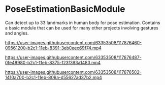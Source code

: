 # PoseEstimationBasicModule
Can detect up to 33 landmarks in human body for pose estimation. Contains a basic module that can be used for many other projects involving gestures and angles.


https://user-images.githubusercontent.com/63353508/117876460-09561200-b2c1-11eb-8391-3eb0eec69f74.mp4


https://user-images.githubusercontent.com/63353508/117876487-0fe48980-b2c1-11eb-8375-f23f383a1483.mp4


https://user-images.githubusercontent.com/63353508/117876502-1410a700-b2c1-11eb-809a-d55627ad37b2.mp4

